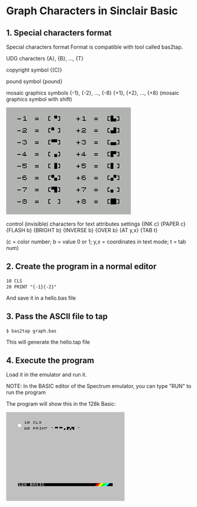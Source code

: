 # Graph Characters in Sinclair Basic

## 1. Special characters format

Special characters format
Format is compatible with tool called bas2tap.

UDG characters
{A}, {B}, ..., {T}

copyright symbol
{(C)}

pound symbol
{pound}

mosaic graphics symbols
{-1}, {-2}, ..., {-8}
{+1}, {+2}, ..., {+8} (mosaic graphics symbol with shift)

![Mosaic Graphics](image1.png)

control (invisible) characters for text attributes settings
{INK c}
{PAPER c}
{FLASH b}
{BRIGHT b}
{INVERSE b}
{OVER b}
{AT y,x}
{TAB t}

(c = color number; b = value 0 or 1; y,x = coordinates in text mode; t = tab num)

## 2. Create the program in a normal editor

```basic
10 CLS
20 PRINT "{-1}{-2}"
```

And save it in a hello.bas file

## 3. Pass the ASCII file to tap

```
$ bas2tap graph.bas
```

This will generate the hello.tap file

## 4. Execute the program

Load it in the emulator and run it.

NOTE: In the BASIC editor of the Spectrum emulator, you can type "RUN" to run the program

The program will show this in the 128k Basic:

![Graph in 128k basic](image2.jpg)

